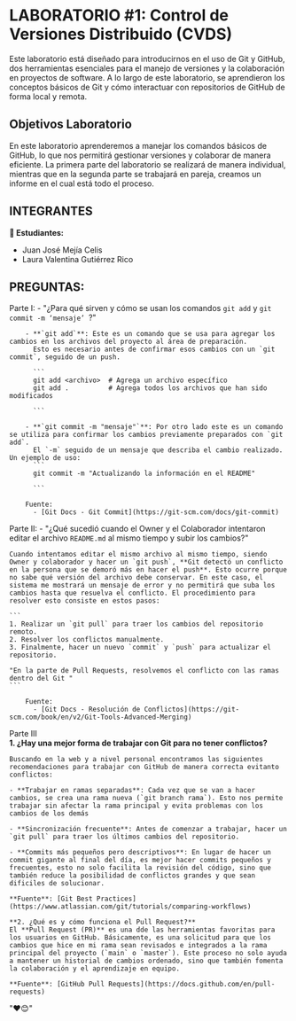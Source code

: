 # LABORATORIO #1: Control de Versiones Distribuido (CVDS)

Este laboratorio está diseñado para introducirnos en el uso de Git y GitHub, dos herramientas esenciales para el manejo de versiones y la colaboración en proyectos de software. A lo largo de este laboratorio, se aprendieron los conceptos básicos de Git y cómo interactuar con repositorios de GitHub de forma local y remota.

## Objetivos Laboratorio

En este laboratorio aprenderemos a manejar los comandos básicos de GitHub, lo que nos permitirá gestionar versiones y colaborar de manera eficiente. La primera parte del laboratorio se realizará de manera individual, mientras que en la segunda parte se trabajará en pareja, creamos un informe en el cual está todo el proceso.

## INTEGRANTES

**👥 Estudiantes:**

- Juan José Mejía Celis
- Laura Valentina Gutiérrez Rico


## PREGUNTAS:

  Parte I:
    - "¿Para qué sirven y cómo se usan los comandos `git add` y `git commit -m ‘mensaje’ `?"

        - **`git add`**: Este es un comando que se usa para agregar los cambios en los archivos del proyecto al área de preparación.
          Esto es necesario antes de confirmar esos cambios con un `git commit`, seguido de un push.

          ```
          git add <archivo>  # Agrega un archivo específico
          git add .          # Agrega todos los archivos que han sido modificados

          ```

        - **`git commit -m "mensaje"`**: Por otro lado este es un comando se utiliza para confirmar los cambios previamente preparados con `git add`. 
          El `-m` seguido de un mensaje que describa el cambio realizado. Un ejemplo de uso:
          ```
          git commit -m "Actualizando la información en el README"

          ```

        Fuente:
          - [Git Docs - Git Commit](https://git-scm.com/docs/git-commit)

   Parte II:
    - "¿Qué sucedió cuando el Owner y el Colaborador intentaron editar el archivo `README.md` al mismo tiempo y subir los cambios?"
 
 	Cuando intentamos editar el mismo archivo al mismo tiempo, siendo Owner y colaborador y hacer un `git push`, **Git detectó un conflicto en la persona que se demoró más en hacer el push**. Esto ocurre porque no sabe qué versión del archivo debe conservar. En este caso, el sistema me mostrará un mensaje de error y no permitirá que suba los cambios hasta que resuelva el conflicto. El procedimiento para resolver esto consiste en estos pasos:

	```
	1. Realizar un `git pull` para traer los cambios del repositorio remoto.
	2. Resolver los conflictos manualmente.
	3. Finalmente, hacer un nuevo `commit` y `push` para actualizar el repositorio.

	"En la parte de Pull Requests, resolvemos el conflicto con las ramas dentro del Git "
	```

        Fuente:
          - [Git Docs - Resolución de Conflictos](https://git-scm.com/book/en/v2/Git-Tools-Advanced-Merging)

   Parte III  
	**1. ¿Hay una mejor forma de trabajar con Git para no tener conflictos?**  

	Buscando en la web y a nivel personal encontramos las siguientes recomendaciones para trabajar con GitHub de manera correcta evitanto conflictos:

	- **Trabajar en ramas separadas**: Cada vez que se van a hacer cambios, se crea una rama nueva (`git branch rama`). Esto nos permite trabajar sin afectar la rama principal y evita problemas con los cambios de los demás

	- **Sincronización frecuente**: Antes de comenzar a trabajar, hacer un `git pull` para traer los últimos cambios del repositorio.

	- **Commits más pequeños pero descriptivos**: En lugar de hacer un commit gigante al final del día, es mejor hacer commits pequeños y frecuentes, esto no solo facilita la revisión del código, sino que también reduce la posibilidad de conflictos grandes y que sean dificiles de solucionar.

	**Fuente**: [Git Best Practices](https://www.atlassian.com/git/tutorials/comparing-workflows)  

	**2. ¿Qué es y cómo funciona el Pull Request?**  
	El **Pull Request (PR)** es una dde las herramientas favoritas para los usuarios en GitHub. Básicamente, es una solicitud para que los cambios que hice en mi rama sean revisados e integrados a la rama principal del proyecto (`main` o `master`). Este proceso no solo ayuda a mantener un historial de cambios ordenado, sino que también fomenta la colaboración y el aprendizaje en equipo.  

	**Fuente**: [GitHub Pull Requests](https://docs.github.com/en/pull-requests)  


"❤️😊"

